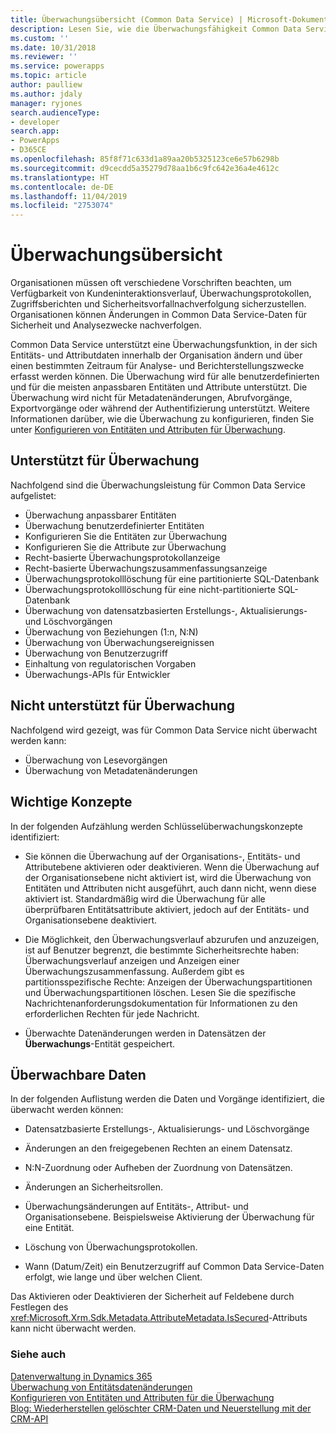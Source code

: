 ```yaml
---
title: Überwachungsübersicht (Common Data Service) | Microsoft-Dokumentation
description: Lesen Sie, wie die Überwachungsfähigkeit Common Data Service genutzt werden kann, um Änderungen von Attribut- und Entitätsdaten im Laufe der Zeit für Analyse- und Berichtszwecke aufzuzeichnen.
ms.custom: ''
ms.date: 10/31/2018
ms.reviewer: ''
ms.service: powerapps
ms.topic: article
author: paulliew
ms.author: jdaly
manager: ryjones
search.audienceType:
- developer
search.app:
- PowerApps
- D365CE
ms.openlocfilehash: 85f8f71c633d1a89aa20b5325123ce6e57b6298b
ms.sourcegitcommit: d9cecdd5a35279d78aa1b6c9fc642e36a4e4612c
ms.translationtype: HT
ms.contentlocale: de-DE
ms.lasthandoff: 11/04/2019
ms.locfileid: "2753074"
---
```

# <a name="auditing-overview"></a>Überwachungsübersicht

Organisationen müssen oft verschiedene Vorschriften beachten, um Verfügbarkeit von Kundeninteraktionsverlauf, Überwachungsprotokollen, Zugriffsberichten und Sicherheitsvorfallnachverfolgung sicherzustellen. Organisationen können Änderungen in Common Data Service-Daten für Sicherheit und Analysezwecke nachverfolgen.  
  
 Common Data Service unterstützt eine Überwachungsfunktion, in der sich Entitäts- und Attributdaten innerhalb der Organisation ändern und über einen bestimmten Zeitraum für Analyse- und Berichterstellungszwecke erfasst werden können. Die Überwachung wird für alle benutzerdefinierten und für die meisten anpassbaren Entitäten und Attribute unterstützt. Die Überwachung wird nicht für Metadatenänderungen, Abrufvorgänge, Exportvorgänge oder während der Authentifizierung unterstützt. Weitere Informationen darüber, wie die Überwachung zu konfigurieren, finden Sie unter [Konfigurieren von Entitäten und Attributen für Überwachung](configure-entities-attributes-auditing.md).  
  
## <a name="supported-for-auditing"></a>Unterstützt für Überwachung  
 Nachfolgend sind die Überwachungsleistung für Common Data Service aufgelistet:  
<!-- TODO: Jim, I don't think this is online only. Please correct the tokens here. -->
  
* Überwachung anpassbarer Entitäten
* Überwachung benutzerdefinierter Entitäten
* Konfigurieren Sie die Entitäten zur Überwachung
* Konfigurieren Sie die Attribute zur Überwachung
* Recht-basierte Überwachungsprotokollanzeige
* Recht-basierte Überwachungszusammenfassungsanzeige
* Überwachungsprotokolllöschung für eine partitionierte SQL-Datenbank  
* Überwachungsprotokolllöschung für eine nicht-partitionierte SQL-Datenbank 
* Überwachung von datensatzbasierten Erstellungs-, Aktualisierungs- und Löschvorgängen
* Überwachung von Beziehungen (1:n, N:N) 
* Überwachung von Überwachungsereignissen
* Überwachung von Benutzerzugriff
* Einhaltung von regulatorischen Vorgaben
* Überwachungs-APIs für Entwickler
  
## <a name="not-supported-for-auditing"></a>Nicht unterstützt für Überwachung  
 Nachfolgend wird gezeigt, was für Common Data Service nicht überwacht werden kann:  
  
* Überwachung von Lesevorgängen
* Überwachung von Metadatenänderungen 
  
## <a name="key-concepts"></a>Wichtige Konzepte  
 In der folgenden Aufzählung werden Schlüsselüberwachungskonzepte identifiziert:  
  
-   Sie können die Überwachung auf der Organisations-, Entitäts- und Attributebene aktivieren oder deaktivieren. Wenn die Überwachung auf der Organisationsebene nicht aktiviert ist, wird die Überwachung von Entitäten und Attributen nicht ausgeführt, auch dann nicht, wenn diese aktiviert ist. Standardmäßig wird die Überwachung für alle überprüfbaren Entitätsattribute aktiviert, jedoch auf der Entitäts- und Organisationsebene deaktiviert.  
  
-   Die Möglichkeit, den Überwachungsverlauf abzurufen und anzuzeigen, ist auf Benutzer begrenzt, die bestimmte Sicherheitsrechte haben: Überwachungsverlauf anzeigen und Anzeigen einer Überwachungszusammenfassung. Außerdem gibt es partitionsspezifische Rechte: Anzeigen der Überwachungspartitionen und Überwachungspartitionen löschen. Lesen Sie die spezifische Nachrichtenanforderungsdokumentation für Informationen zu den erforderlichen Rechten für jede Nachricht.  
  
-   Überwachte Datenänderungen werden in Datensätzen der **Überwachungs**-Entität gespeichert.  
  
## <a name="data-that-can-be-audited"></a>Überwachbare Daten  
 In der folgenden Auflistung werden die Daten und Vorgänge identifiziert, die überwacht werden können:  
  
-   Datensatzbasierte Erstellungs-, Aktualisierungs- und Löschvorgänge  
  
-   Änderungen an den freigegebenen Rechten an einem Datensatz.  
  
-   N:N-Zuordnung oder Aufheben der Zuordnung von Datensätzen.  
  
-   Änderungen an Sicherheitsrollen.  
  
-   Überwachungsänderungen auf Entitäts-, Attribut- und Organisationsebene. Beispielsweise Aktivierung der Überwachung für eine Entität.  
  
-   Löschung von Überwachungsprotokollen.  
  
-   Wann (Datum/Zeit) ein Benutzerzugriff auf Common Data Service-Daten erfolgt, wie lange und über welchen Client.  
  
 Das Aktivieren oder Deaktivieren der Sicherheit auf Feldebene durch Festlegen des <xref:Microsoft.Xrm.Sdk.Metadata.AttributeMetadata.IsSecured>-Attributs kann nicht überwacht werden.  
  
### <a name="see-also"></a>Siehe auch
 [Datenverwaltung in Dynamics 365](/dynamics365/customer-engagement/developer/manage-data)   
 [Überwachung von Entitätsdatenänderungen](/dynamics365/customer-engagement/developer/audit-entity-data-changes)   
 [Konfigurieren von Entitäten und Attributen für die Überwachung](configure-entities-attributes-auditing.md)       
 [Blog: Wiederherstellen gelöschter CRM-Daten und Neuerstellung mit der CRM-API](https://blogs.msdn.com/b/crm/archive/2011/05/23/recover-your-deleted-crm-data-and-recreate-them-using-crm-api.aspx)